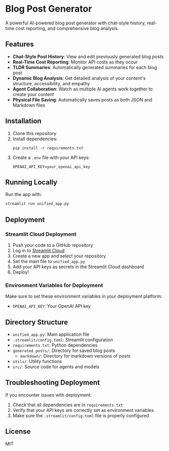 # Blog Post Generator

A powerful AI-powered blog post generator with chat-style history, real-time cost reporting, and comprehensive blog analysis.

## Features

- **Chat-Style Post History**: View and edit previously generated blog posts
- **Real-Time Cost Reporting**: Monitor API costs as they occur
- **TLDR Summaries**: Automatically generated summaries for each blog post
- **Dynamic Blog Analysis**: Get detailed analysis of your content's structure, accessibility, and empathy
- **Agent Collaboration**: Watch as multiple AI agents work together to create your content
- **Physical File Saving**: Automatically saves posts as both JSON and Markdown files

## Installation

1. Clone this repository
2. Install dependencies:
   ```
   pip install -r requirements.txt
   ```
3. Create a `.env` file with your API keys:
   ```
   OPENAI_API_KEY=your_openai_api_key
   ```

## Running Locally

Run the app with:

```bash
streamlit run unified_app.py
```

## Deployment

### Streamlit Cloud Deployment

1. Push your code to a GitHub repository
2. Log in to [Streamlit Cloud](https://streamlit.io/cloud)
3. Create a new app and select your repository
4. Set the main file to `unified_app.py`
5. Add your API keys as secrets in the Streamlit Cloud dashboard
6. Deploy!

### Environment Variables for Deployment

Make sure to set these environment variables in your deployment platform:

- `OPENAI_API_KEY`: Your OpenAI API key

## Directory Structure

- `unified_app.py`: Main application file
- `.streamlit/config.toml`: Streamlit configuration
- `requirements.txt`: Python dependencies
- `generated_posts/`: Directory for saved blog posts
  - `markdown/`: Directory for markdown versions of posts
- `utils/`: Utility functions
- `src/`: Source code for agents and models

## Troubleshooting Deployment

If you encounter issues with deployment:

1. Check that all dependencies are in `requirements.txt`
2. Verify that your API keys are correctly set as environment variables
3. Make sure the `.streamlit/config.toml` file is properly configured

## License

MIT

